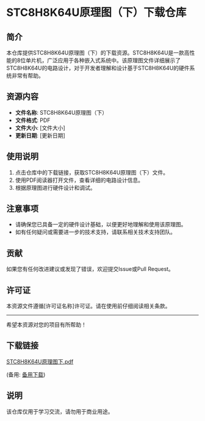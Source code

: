 # STC8H8K64U原理图（下）下载仓库

## 简介
本仓库提供STC8H8K64U原理图（下）的下载资源。STC8H8K64U是一款高性能的8位单片机，广泛应用于各种嵌入式系统中。该原理图文件详细展示了STC8H8K64U的电路设计，对于开发者理解和设计基于STC8H8K64U的硬件系统非常有帮助。

## 资源内容
- **文件名称**: STC8H8K64U原理图（下）
- **文件格式**: PDF
- **文件大小**: [文件大小]
- **更新日期**: [更新日期]

## 使用说明
1. 点击仓库中的下载链接，获取STC8H8K64U原理图（下）文件。
2. 使用PDF阅读器打开文件，查看详细的电路设计信息。
3. 根据原理图进行硬件设计和调试。

## 注意事项
- 请确保您已具备一定的硬件设计基础，以便更好地理解和使用该原理图。
- 如有任何疑问或需要进一步的技术支持，请联系相关技术支持团队。

## 贡献
如果您有任何改进建议或发现了错误，欢迎提交Issue或Pull Request。

## 许可证
本资源文件遵循[许可证名称]许可证。请在使用前仔细阅读相关条款。

---

希望本资源对您的项目有所帮助！

## 下载链接
[STC8H8K64U原理图下.pdf](https://pan.quark.cn/s/618f98fd6a6c) 

(备用: [备用下载](https://pan.baidu.com/s/1DQMdKv-_itgV3Gfg6IBCOA?pwd=1234))

## 说明

该仓库仅用于学习交流，请勿用于商业用途。
